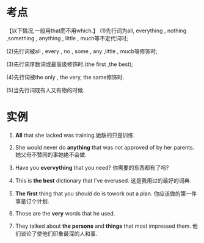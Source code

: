 
# 考点
【以下情况,一般用that而不用which.】
(1)先行词为all, everything , nothing ,something , anything , little , much等不定代词时;

(2)先行词被all , every , no , some , any ,little , mucb等修饰时;

(3)先行词序数词或最高级修饰时.(the first ,the best);

(4)先行词被the only ,  the very, the same修饰时.

(5)当先行词既有人又有物的时候.




# 实例
1. **All** that she lacked was training.她缺的只是训练.

2. She would never do **anything** that was not approved of by her parents. 她父母不赞同的事她绝不会做.

3. Have you **evervything** that you need? 你需要的东西都有了吗?

4. This is **the best** dictionary that l've everused. 这是我用过的最好的词典.

5. **The first** thing that you should do is towork out a plan. 你应该做的第一件事是订个计划.

6. Those are the **very** words that he used.

7. They talked about **the persons** and **things** that most impressed them.  他们谈论了使他们印象最深的人和事.
